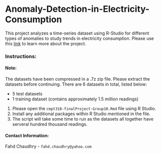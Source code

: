 # Anomaly-Detection-in-Electricity-Consumption
This project analyzes a time-series dataset using R-Studio for different types of anomalies to study trends in electricity consumption.
Please use this [link](https://docs.google.com/presentation/d/1TruWLok1yTPZml_pvcRR7OWDZEOhuj9S-_eZy70gB6A/edit?usp=sharing) to learn more about the project.

### Instructions:
#### Note:
The datasets have been compressed in a .7z zip file. Please extract the datasets before continuing.
There are 6 datasets in total, listed below:
  - 5 test datasets
  - 1 training dataset (contains approximately 1.5 million readings)

 1. Please open the `cmpt318-finalProject-Group10.Rmd` file using R Studio. 
 2. Install any additional packages within R Studio mentioned in the file.
 3. The script will take some time to run as the datasets all together have serveral hundred thousand readings.
 
 #### Contact Information:
 Fahd Chaudhry - `fahd.chaudhry@yahoo.com`
 
 
